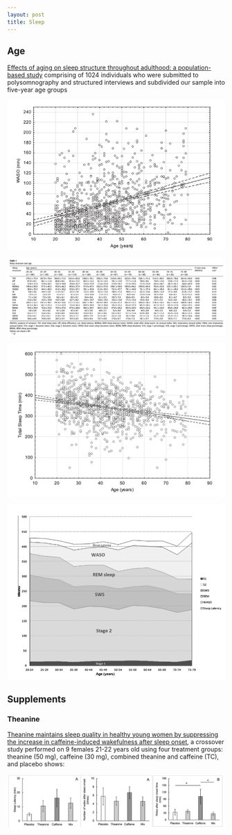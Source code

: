 ```yaml
---
layout: post
title: Sleep
---
```


## Age

[Effects of aging on sleep structure throughout adulthood: a population-based study](https://pubmed.ncbi.nlm.nih.gov/24657204/) comprising of 1024 individuals who were submitted to polysomnography and structured interviews and subdivided
our sample into five-year age groups

![alt text](waso.png)

![alt text](percentiles.png)

![alt text](tst.png)

![alt text](percentile_plot.png)


## Supplements

### Theanine

[Theanine maintains sleep quality in healthy young women by suppressing the increase in caffeine-induced wakefulness after sleep onset](https://pubs.rsc.org/en/content/articlehtml/2023/fo/d3fo01247f), a crossover study performed on 9 females 21-22 years old using four treatment groups: theanine (50 mg), caffeine (30 mg), combined theanine and caffeine (TC), and placebo shows:

![alt text](theanine_waso.png)